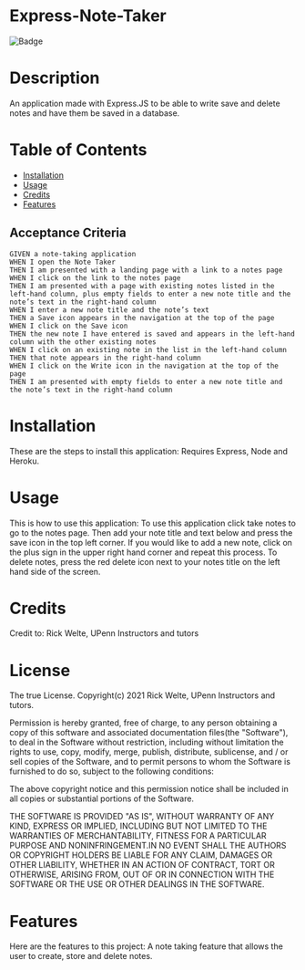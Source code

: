 # Express-Note-Taker
![Badge](https://img.shields.io/badge/license-MIT-blue.svg)

# Description
An application made with Express.JS to be able to write save and delete notes and have them be saved in a database.

# Table of Contents 
* [Installation](#installation)
* [Usage](#usage)
* [Credits](#Credits)
* [Features](#Features)

## Acceptance Criteria

```
GIVEN a note-taking application
WHEN I open the Note Taker
THEN I am presented with a landing page with a link to a notes page
WHEN I click on the link to the notes page
THEN I am presented with a page with existing notes listed in the left-hand column, plus empty fields to enter a new note title and the note’s text in the right-hand column
WHEN I enter a new note title and the note’s text
THEN a Save icon appears in the navigation at the top of the page
WHEN I click on the Save icon
THEN the new note I have entered is saved and appears in the left-hand column with the other existing notes
WHEN I click on an existing note in the list in the left-hand column
THEN that note appears in the right-hand column
WHEN I click on the Write icon in the navigation at the top of the page
THEN I am presented with empty fields to enter a new note title and the note’s text in the right-hand column
```

# Installation
These are the steps to install this application: Requires Express, Node and Heroku.

# Usage
This is how to use this application: To use this application click take notes to go to the notes page. Then add your note title and text below and press the save icon in the top left corner. If you would like to add a new note, click on the plus sign in the upper right hand corner and repeat this process. To delete notes, press the red delete icon next to your notes title on the left hand side of the screen.

# Credits
Credit to: Rick Welte, UPenn Instructors and tutors

# License
   The true License.
      Copyright(c) 2021 Rick Welte, UPenn Instructors and tutors.
        
  Permission is hereby granted, free of charge, to any person obtaining a copy of this software and associated
  documentation files(the "Software"), to deal in the Software without restriction, including without limitation
  the rights to use, copy, modify, merge, publish, distribute, sublicense, and / or sell copies of the Software, and
  to permit persons to whom the Software is furnished to do so, subject to the following conditions:
  
  The above copyright notice and this permission notice shall be included in all copies or substantial portions
  of the Software.
  
  THE SOFTWARE IS PROVIDED "AS IS", WITHOUT WARRANTY OF ANY KIND, EXPRESS OR IMPLIED, INCLUDING BUT NOT LIMITED TO 
  THE WARRANTIES OF MERCHANTABILITY, FITNESS FOR A PARTICULAR PURPOSE AND NONINFRINGEMENT.IN NO EVENT SHALL THE 
  AUTHORS OR COPYRIGHT HOLDERS BE LIABLE FOR ANY CLAIM, DAMAGES OR OTHER LIABILITY, WHETHER IN AN ACTION OF CONTRACT,
      TORT OR OTHERWISE, ARISING FROM, OUT OF OR IN CONNECTION WITH THE SOFTWARE OR THE USE OR OTHER DEALINGS IN THE SOFTWARE.

# Features
Here are the features to this project: A note taking feature that allows the user to create, store and delete notes.

